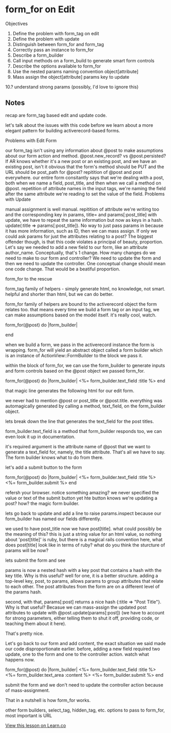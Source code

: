 # form_for on Edit

Objectives

1. Define the problem with form_tag on edit
2. Define the problem with update
3. Distinguish between form_for and form_tag
4. Correctly pass an instance to form_for
5. Describe a form_builder
6. Call input methods on a form_build to generate smart form controls
7. Describe the options available to form_for
8. Use the nested params naming convention object[attribute]
9. Mass assign the object[attribute] params key to update

10.? understand strong params (possibly, I'd love to ignore this)

## Notes

recap are form_tag based edit and update code.

let's talk about the issues with this code before we learn about a more elegant pattern for building activerecord-based forms.

Problems with Edit Form

our form_tag isn't using any information about @post to make assumptions about our form action and method. @post.new_record? vs @post.persisted? If AR knows whether it's a new post or an existing post, and we have an existing post, isn't it obvious that the form's method should be PUT and the URL should be post_path for @post?
repitition of @post and post everywhere. our entire form consitantly says that we're dealing with a post, both when we name a field, post_title, and then when we call a method on @post.
repetition of attribute names in the input tags, we're naming the field after the same attribute we're reading to set the value of the field.
Problems with Update

manual assignment is well manual. repitition of attribute we're writing too and the corresponding key in params, title= and params[:post_title]
with update, we have to repeat the same information but now as keys in a hash. update(:title => params[:post_title]). No way to just pass params in because it has more information, such as ID, then we can mass assign. If only we could ask params for just the attributes relating to a post?
The biggest offender though, is that this code violates a principal of beauty, proportion. Let's say we needed to add a new field to our form, like an attribute author_name. Conceptually, that's 1 change. How many changes do we need to make to our form and controller? We need to update the form and then we need to update the controller. One conceptual change should mean one code change. That would be a beatiful proportion.

form_for to the rescue

form_tag family of helpers - simply generate html, no knowledge, not smart. helpful and shorter than html, but we can do better.

form_for family of helpers are bound to the activerecord object the form relates too. that means every time we build a form tag or an input tag, we can make assumptions based on the model itself. it's really cool, watch.

form_for(@post) do |form_builder|

end

when we build a form, we pass in the activerecord instance the form is wrapping. form_for will yield an abstract object called a form builder which is an instance of ActionView::FormBuilder to the block we pass it.

within the block of form_for, we can use the form_builder to generate inputs and form controls based on the @post object we passed form_for.

form_for(@post) do |form_builder| <%= form_builder.text_field :title %> end

that magic line generates the following html for our edit form.

we never had to mention @post or post_title or @post.title. everything was automagically generated by calling a method, text_field, on the form_builder object.

lets break down the line that generates the text_field for the post titles.

form_builder.text_field is a method that form_builder responds too, we can even look it up in documentation.

it's required argument is the attribute name of @post that we want to generate a text_field for, namely, the title attribute. That's all we have to say. The form builder knows what to do from there.

let's add a submit button to the form

form_for(@post) do |form_builder| <%= form_builder.text_field :title %> <%= form_builder.submit %> end

refersh your browser. notice something amazing? we never specified the value or text of the submit button yet hte button knows we're updating a post? how? the magic form builder.

lets go back to update and add a line to raise params.inspect because our form_builder has named our fields differently.

we used to have post_title now we have post[title]. what could possibly be the meaning of this? this is just a string value for an html value, so nothing about 'post[title]' is ruby, but there is a magical rails convention here, what does post[title] look like in terms of ruby? what do you think the sturcture of params will be now?

lets submit the form and see

params is now a nested hash with a key post that contains a hash with the key title. Why is this useful? well for one, it is a better structure. adding a top-level key, post, to params, allows params to group attributes that relate to each other. The post attributes from the form are on a different level of the params hash.

second, with that, params[:post] returns a nice hash {:title => "Post Title"}. Why is that useful? Becasue we can mass-assign the updated post attributes to update with @post.update(params[:post]) (we have to account for strong parameters, either telling them to shut it off, providing code, or teaching them about it here).

That's pretty nice.

Let's go back to our form and add content, the exact situation we said made our code disproportionate earlier. before, adding a new field required two update, one to the form and one to the controller action. watch what happens now.

form_for(@post) do |form_builder| <%= form_builder.text_field :title %> <%= form_builder.text_area :content %> <%= form_builder.submit %> end

submit the form and we don't need to update the controller action because of mass-assignment.

That in a nutshell is how form_for works.

other form builders, select_tag, hidden_tag, etc.
options to pass to form_for, most important is URL

<a href='https://learn.co/lessons/rails-form_for-on-edit-readme' data-visibility='hidden'>View this lesson on Learn.co</a>
